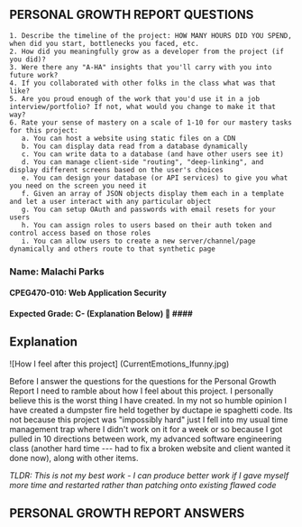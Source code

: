 ## PERSONAL GROWTH REPORT QUESTIONS ##
    1. Describe the timeline of the project: HOW MANY HOURS DID YOU SPEND, when did you start, bottlenecks you faced, etc.
    2. How did you meaningfully grow as a developer from the project (if you did)?
    3. Were there any "A-HA" insights that you'll carry with you into future work?
    4. If you collaborated with other folks in the class what was that like?
    5. Are you proud enough of the work that you'd use it in a job interview/portfolio? If not, what would you change to make it that way?
    6. Rate your sense of mastery on a scale of 1-10 for our mastery tasks for this project:
       a. You can host a website using static files on a CDN
       b. You can display data read from a database dynamically
       c. You can write data to a database (and have other users see it)
       d. You can manage client-side "routing", "deep-linking", and display different screens based on the user's choices
       e. You can design your database (or API services) to give you what you need on the screen you need it
       f. Given an array of JSON objects display them each in a template and let a user interact with any particular object
       g. You can setup OAuth and passwords with email resets for your users
       h. You can assign roles to users based on their auth token and control access based on those roles
       i. You can allow users to create a new server/channel/page dynamically and others route to that synthetic page


### Name: Malachi Parks ###
#### CPEG470-010: Web Application Security ####
#### Expected Grade: C- (Explanation Below) :face_with_head_bandage: #### </br>

## Explanation ##
![How I feel after this project] (CurrentEmotions_Ifunny.jpg)

Before I answer the questions for the questions for the Personal Growth Report I need to ramble about how I feel about this project. I personally believe this is the worst thing I have created. In my not so humble opinion I have created a dumpster fire held together by ductape ie spaghetti code. Its not because this project was "impossibly hard" just I fell into my usual time management trap where I didn't work on it for a week or so because I got pulled in 10 directions between work, my advanced software engineering class (another hard time --- had to fix a broken website and client wanted it done now), along with other items.  

*TLDR: This is not my best work - I can produce better work if I gave myself more time and restarted rather than patching onto existing flawed code*

## PERSONAL GROWTH REPORT ANSWERS ##